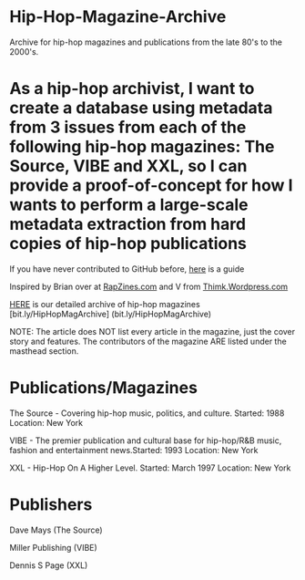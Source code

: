 # Hip-Hop-Magazine-Archive
Archive for hip-hop magazines and publications from the late 80's to the 2000's.

# As a hip-hop archivist, I want to create a database using metadata from 3 issues from each of the following hip-hop magazines: The Source, VIBE and XXL, so I can provide a proof-of-concept for how I wants to perform a large-scale metadata extraction from hard copies of hip-hop publications

If you have never contributed to GitHub before, [here](https://bits.ashleyblewer.com/blog/2014/11/04/non-technical-persons-guide-to-becoming-an-open-source-software-contributor-via-github/) is a guide 

Inspired by Brian over at [RapZines.com](rapzines.com) and V from [Thimk.Wordpress.com](https://thimk.wordpress.com)

[HERE](bit.ly/HipHopMagArchive) is our detailed archive of hip-hop magazines [bit.ly/HipHopMagArchive] (bit.ly/HipHopMagArchive)

NOTE: The article does NOT list every article in the magazine, just the cover story and features. The contributors of the magazine ARE listed under the masthead section.



# Publications/Magazines 

The Source - Covering hip-hop music, politics, and culture. Started: 1988 Location: New York 

VIBE  - The premier publication and cultural base for hip-hop/R&B music, fashion and entertainment news.Started: 1993 Location: New York

XXL -  Hip-Hop On A Higher Level. Started: March 1997 Location: New York

# Publishers

Dave Mays (The Source)

Miller Publishing (VIBE)

Dennis S Page (XXL) 


